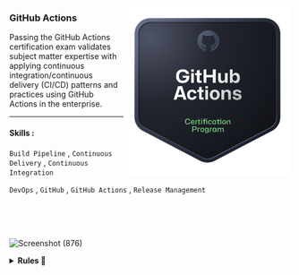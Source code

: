 [<img align="right" alt="GitHub Foundations exam logo" width="300" src="https://github.com/akashdip2001/akashdip2001/raw/main/img/Badge/github-actions.png">](https://www.linkedin.com/posts/akashdip2001_macbook-desktop-github-activity-7286721666125119488-G-B4) 

### GitHub Actions

Passing the GitHub Actions certification exam validates subject matter expertise with applying continuous integration/continuous delivery (CI/CD) patterns and practices using GitHub Actions in the enterprise.

---

#### Skills :

`Build Pipeline` ,  `Continuous Delivery` ,  `Continuous Integration`

`DevOps` , `GitHub` , `GitHub Actions` , `Release Management`

</br>
</br>
</br>

![Screenshot (876)](https://github.com/user-attachments/assets/8015d816-9b0b-48ce-b526-e60e31b60184)

<details>	
 <summary><b>Rules 🔐</b></summary>
  
![1](https://github.com/user-attachments/assets/f1d61bfb-918a-41b7-86ef-2823da5a7bfe)
![2](https://github.com/user-attachments/assets/59cb4aca-fa17-490e-baf7-7dff6a636ec5)
![3](https://github.com/user-attachments/assets/c250ff73-23fc-44ba-af55-67adc81c5394)

---

### 🔐 1. How does a proctor communicate with a test taker?
Answer: Through the live chat function.

### 🔐 2. Which of the below is considered a valid photo identification card?
Answer: A current government-issued photo identification card.

### 🔐 3. What is a proctor checking when reviewing a room scan prior to admission? (Select all that apply)
Answer:
 * The workspace is free of prohibited materials.
 * No other individuals are present.
 * Lighting is adequate.
   
### 🔐 4. At what point does the test timer start counting down?
Answer: When the test is released.

### 🔐 5. In order to end the test session properly, the test taker must...
Answer: Click on the end session button.

### 🔐 6. Which are the most common violations leading to the termination of a test? (Select all that apply)
Answer:
 * Someone else in the room.
 * Talking to yourself/reading questions aloud.
   
### 🔐 7. If a test taker grabs their cell phone and takes a picture of the results screen at the end of the test, what will the proctor do?
Answer: Terminate the test taker and file a report.

---

</details>

